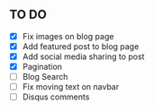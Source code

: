 ## TO DO

- [x] Fix images on blog page
- [x] Add featured post to blog page
- [x] Add social media sharing to post
- [x] Pagination
- [ ] Blog Search
- [ ] Fix moving text on navbar
- [ ] Disqus comments